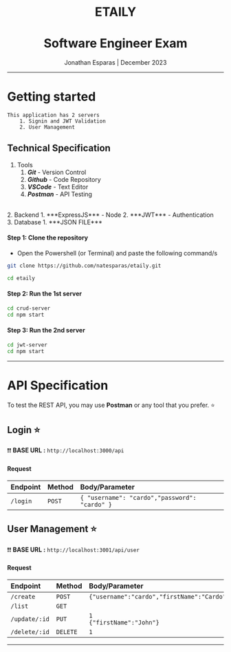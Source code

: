 <div align="center">
    <h1>ETAILY</h1>
    <h1>Software Engineer Exam</h1>
    <p align="center">
        <p>Jonathan Esparas | December 2023 </p>
    </p>
</div>

<hr>

# Getting started

```
This application has 2 servers
    1. Signin and JWT Validation
    2. User Management
```

## Technical Specification
1. Tools
   1. ***Git*** - Version Control
   2. ***Github*** - Code Repository
   3. ***VSCode*** - Text Editor
   4. ***Postman*** - API Testing
<br>
2. Backend
   1. ***ExpressJS*** - Node
   2. ***JWT*** - Authentication
<br>
3. Database
   1. ***JSON FILE***

#### Step 1: Clone the repository
   - Open the Powershell (or Terminal) and paste the following command/s
```bash
git clone https://github.com/natesparas/etaily.git
```

```bash
cd etaily
```


#### Step 2: Run the 1st server
```bash
cd crud-server
cd npm start
```

#### Step 3: Run the 2nd server
```bash
cd jwt-server
cd npm start
```

<hr>


# API Specification
To test the REST API, you may use **Postman** or any tool that you prefer. ⭐️

## Login ⭐️
:exclamation::exclamation: **BASE URL :** `http://localhost:3000/api`
#### Request
| Endpoint | Method | Body/Parameter |
| :--- | :--- | :--- |
| `/login` | `POST` | ```{ "username": "cardo","password": "cardo" }``` |



## User Management ⭐️
:exclamation::exclamation: **BASE URL :** `http://localhost:3001/api/user`

#### Request
| Endpoint | Method | Body/Parameter |
| :--- | :--- | :--- |
| `/create` | `POST` | `{"username":"cardo","firstName":"Cardo","lastName":"Dalisay","password":"cardo"}` |
| `/list` | `GET` |  |
| `/update/:id` | `PUT` | `1` <br> `{"firstName":"John"}` |
| `/delete/:id` | `DELETE` | ```1``` |


<hr>



